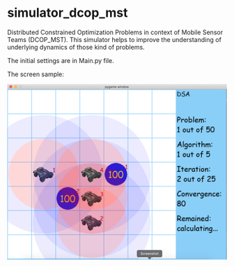 # simulator_dcop_mst

Distributed Constrained Optimization Problems 
in context of Mobile Sensor Teams (DCOP_MST).
This simulator helps to improve the understanding
of underlying dynamics of those kind of problems.

The initial settings are in Main.py file.

The screen sample:

![sample](pics/sample1.png)


